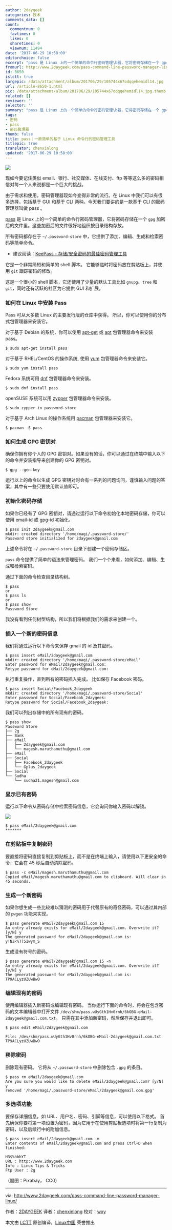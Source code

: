 ```yaml
---
author: 2daygeek
categories: 技术
comments_data: []
count:
  commentnum: 0
  favtimes: 0
  likes: 0
  sharetimes: 0
  viewnum: 11494
date: '2017-06-29 10:58:00'
editorchoice: false
excerpt: "pass 是 Linux 上的一个简单的命令行密码管理\b器，它将密码存储在一个 gpg 加密后的文件里。这些加密后的文件很好地组织按目录结构存放。"
fromurl: http://www.2daygeek.com/pass-command-line-password-manager-linux/
id: 8650
islctt: true
largepic: /data/attachment/album/201706/29/105744x67odqqehemidl14.jpg
url: /article-8650-1.html
pic: /data/attachment/album/201706/29/105744x67odqqehemidl14.jpg.thumb.jpg
related: []
reviewer: ''
selector: ''
summary: "pass 是 Linux 上的一个简单的命令行密码管理\b器，它将密码存储在一个 gpg 加密后的文件里。这些加密后的文件很好地组织按目录结构存放。"
tags:
- 密码
- pass
- 密码管理器
thumb: false
title: pass：一款简单的基于 Linux 命令行的密码管理工具
titlepic: true
translator: chenxinlong
updated: '2017-06-29 10:58:00'
---
```


![](/data/attachment/album/201706/29/105744x67odqqehemidl14.jpg)


现如今要记住类似 email、银行、社交媒体、在线支付、ftp 等等这么多的密码相信对每一个人来说都是一个巨大的挑战。


由于需求和使用，密码管理器现如今变得非常的流行。在 Linux 中我们可以有很多选择，包括基于 GUI 和基于 CLI 两种。今天我们要讲的是一款基于 CLI 的密码管理器叫做 pass 。


[pass](https://www.passwordstore.org/) 是 Linux 上的一个简单的命令行密码管理器，它将密码存储在一个 `gpg` 加密后的文件里。这些加密后的文件很好地组织按目录结构存放。


所有密码都存在于 `~/.password-store` 中，它提供了添加、编辑、生成和检索密码等简单命令。


* 建议阅读：[KeePass - 存储/安全密码的最佳密码管理工具](http://www.2daygeek.com/keepass-best-linux-password-manager-arch-linux-mint-ubuntu-debian-fedora-opensuse/)


它是一个非常简短和简单的 shell 脚本。 它能够临时将密码放在剪贴板上，并使用 `git` 跟踪密码的修改。


这是一个很小的 shell 脚本，它还使用了少量的默认工具比如 `gnupg`、`tree` 和 `git`，同时还有活跃的社区为它提供 GUI 和扩展。


### 如何在 Linux 中安装 Pass


Pass 可从大多数 Linux 的主要发行版的仓库中获得。 所以，你可以使用你的分布式包管理器来安装它。


对于基于 Debian 的系统，你可以使用 [apt-get](http://www.2daygeek.com/apt-get-apt-cache-command-examples/) 或 [apt](http://www.2daygeek.com/apt-command-examples/) 包管理器命令来安装 pass。



```
$ sudo apt-get install pass

```

对于基于 RHEL/CentOS 的操作系统, 使用 [yum](http://www.2daygeek.com/yum-command-examples/) 包管理器命令来安装它。



```
$ sudo yum install pass

```

Fedora 系统可用 [dnf](http://www.2daygeek.com/dnf-command-examples/) 包管理器命令来安装。



```
$ sudo dnf install pass

```

openSUSE 系统可以用 [zypper](http://www.2daygeek.com/zypper-command-examples/) 包管理器命令来安装。



```
$ sudo zypper in password-store

```

对于基于 Arch Linux 的操作系统用 [pacman](http://www.2daygeek.com/pacman-command-examples/) 包管理器来安装它。



```
$ pacman -S pass

```

### 如何生成 GPG 密钥对


确保你拥有你个人的 GPG 密钥对。如果没有的话，你可以通过在终端中输入以下的命令并安装指导来创建你的 GPG 密钥对。



```
$ gpg --gen-key

```

运行以上的命令以生成 GPG 密钥对时会有一系列的问题询问，谨慎输入问题的答案，其中有一些只要使用默认值即可。


### 初始化密码存储


如果你已经有了 GPG 密钥对，请通过运行以下命令初始化本地密码存储，你可以使用 email-id 或 gpg-id 初始化。



```
$ pass init 2daygeek@gmail.com
mkdir: created directory '/home/magi/.password-store/'
Password store initialized for 2daygeek@gmail.com

```

上述命令将在 `~/.password-store` 目录下创建一个密码存储区。


`pass` 命令提供了简单的语法来管理密码。 我们一个个来看，如何添加、编辑、生成和检索密码。


通过下面的命令检查目录结构树。



```
$ pass
or
$ pass ls
or
$ pass show
Password Store

```

我没有看到任何树型结构，所以我们将根据我们的需求来创建一个。


### 插入一个新的密码信息


我们将通过运行以下命令来保存 gmail 的 id 及其密码。



```
$ pass insert eMail/2daygeek@gmail.com
mkdir: created directory '/home/magi/.password-store/eMail'
Enter password for eMail/2daygeek@gmail.com: 
Retype password for eMail/2daygeek@gmail.com:

```

执行重复操作，直到所有的密码插入完成。 比如保存 Facebook 密码。



```
$ pass insert Social/Facebook_2daygeek
mkdir: created directory '/home/magi/.password-store/Social'
Enter password for Social/Facebook_2daygeek: 
Retype password for Social/Facebook_2daygeek: 

```

我们可以列出存储中的所有现有的密码。



```
$ pass show
Password Store
├── 2g
├── Bank
├── eMail
│   ├── 2daygeek@gmail.com
│   └── magesh.maruthamuthu@gmail.com
├── eMail
├── Social
│   ├── Facebook_2daygeek
│   └── Gplus_2daygeek
├── Social
└── Sudha
    └── sudha21.magesh@gmail.com

```

### 显示已有密码


运行以下命令从密码存储中检索密码信息，它会询问你输入密码以解锁。


![](/data/attachment/album/201706/29/105810iuyorruhv8duthtz.png)



```
$ pass eMail/2daygeek@gmail.com
*******

```

### 在剪贴板中复制密码


要直接将密码直接复制到剪贴板上，而不是在终端上输入，请使用以下更安全的命令，它会在 45 秒后自动清除密码。



```
$ pass -c eMail/magesh.maruthamuthu@gmail.com
Copied eMail/magesh.maruthamuthu@gmail.com to clipboard. Will clear in 45 seconds.

```

### 生成一个新密码


如果你想生成一些比较难以猜测的密码用于代替原有的奇怪密码，可以通过其内部的 `pwgen` 功能来实现。



```
$ pass generate eMail/2daygeek@gmail.com 15
An entry already exists for eMail/2daygeek@gmail.com. Overwrite it? [y/N] y
The generated password for eMail/2daygeek@gmail.com is:
y!NZ<%T)5Iwym_S

```

生成没有符号的密码。



```
$ pass generate eMail/2daygeek@gmail.com 15 -n
An entry already exists for eMail/2daygeek@gmail.com. Overwrite it? [y/N] y
The generated password for eMail/2daygeek@gmail.com is:
TP9ACLyzUZUwBwO

```

### 编辑现有的密码


使用编辑器插入新密码或编辑现有密码。 当你运行下面的命令时，将会在包含密码的文本编辑器中打开文件 `/dev/shm/pass.wUyGth1Hv0rnh/6kOBG-eMail-2daygeek@gmail.com.txt`。 只需在其中添加新密码，然后保存并退出即可。



```
$ pass edit eMail/2daygeek@gmail.com

File: /dev/shm/pass.wUyGth1Hv0rnh/6kOBG-eMail-2daygeek@gmail.com.txt                                                                   
TP9ACLyzUZUwBwO

```

### 移除密码


删除现有密码。 它将从 `~/.password-store` 中删除包含 `.gpg` 的条目。



```
$ pass rm eMail/2daygeek@gmail.com
Are you sure you would like to delete eMail/2daygeek@gmail.com? [y/N] y
removed '/home/magi/.password-store/eMail/2daygeek@gmail.com.gpg'

```

### 多选项功能


要保存详细信息，如 URL、用户名、密码、引脚等信息，可以使用以下格式。 首先确保你要将第一项设置为密码，因为它用于在使用剪贴板选项时将第一行复制为密码，以及后续行中的附加信息。



```
$ pass insert eMail/2daygeek@gmail.com -m
Enter contents of eMail/2daygeek@gmail.com and press Ctrl+D when finished:

H3$%hbhYT
URL : http://www.2daygeek.com
Info : Linux Tips & Tricks
Ftp User : 2g

```

 （题图：Pixabay， CC0）




---


via: <http://www.2daygeek.com/pass-command-line-password-manager-linux/>


作者：[2DAYGEEK](http://www.2daygeek.com/author/2daygeek/) 译者：[chenxinlong](https://github.com/chenxinlong) 校对：[wxy](https://github.com/wxy)


本文由 [LCTT](https://github.com/LCTT/TranslateProject) 原创编译，[Linux中国](https://linux.cn/) 荣誉推出